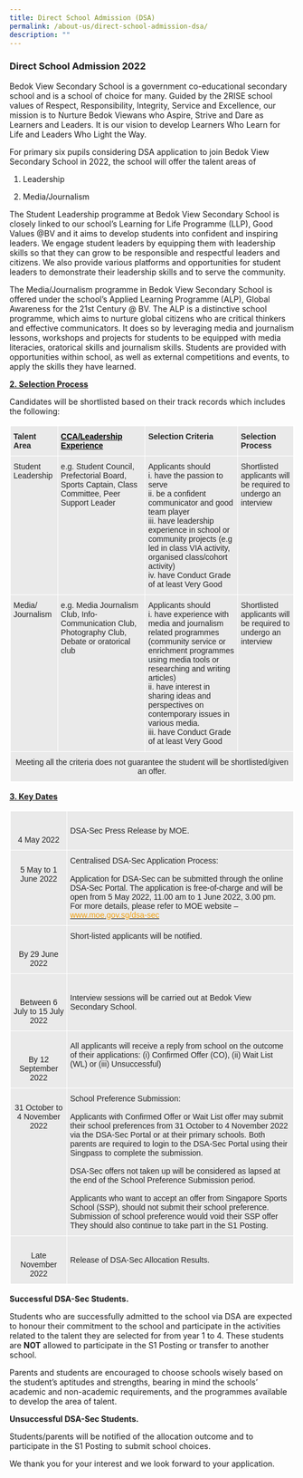 ```yaml
---
title: Direct School Admission (DSA)
permalink: /about-us/direct-school-admission-dsa/
description: ""
---
```

### Direct School Admission 2022

Bedok View Secondary School is a government co-educational secondary school and is a school of choice for many. Guided by the 2RISE school values of Respect, Responsibility, Integrity, Service and Excellence, our mission is to Nurture Bedok Viewans who Aspire, Strive and Dare as Learners and Leaders. It is our vision to develop Learners Who Learn for Life and Leaders Who Light the Way.

 

For primary six pupils considering DSA application to join Bedok View Secondary School in 2022, the school will offer the talent areas of

1. Leadership 
 
3. Media/Journalism

 

The Student Leadership programme at Bedok View Secondary School is closely linked to our school’s Learning for Life Programme (LLP), Good Values @BV and it aims to develop students into confident and inspiring leaders. We engage student leaders by equipping them with leadership skills so that they can grow to be responsible and respectful leaders and citizens. We also provide various platforms and opportunities for student leaders to demonstrate their leadership skills and to serve the community.

 


The Media/Journalism programme in Bedok View Secondary School is offered under the school’s Applied Learning Programme (ALP), Global Awareness for the 21st Century @ BV. The ALP is a distinctive school programme, which aims to nurture global citizens who are critical thinkers and effective communicators. It does so by leveraging media and journalism lessons, workshops and projects for students to be equipped with media literacies, oratorical skills and journalism skills. Students are provided with opportunities within school, as well as external competitions and events, to apply the skills they have learned.



**<u>2. Selection Process</u>**

Candidates will be shortlisted based on their track records which includes the following:

<style type="text/css">
.tg  {border-collapse:collapse;border-spacing:0;}
.tg td{border-color:black;border-style:solid;border-width:1px;font-family:Arial, sans-serif;font-size:14px;
  overflow:hidden;padding:10px 5px;word-break:normal;}
.tg th{border-color:black;border-style:solid;border-width:1px;font-family:Arial, sans-serif;font-size:14px;
  font-weight:normal;overflow:hidden;padding:10px 5px;word-break:normal;}
.tg .tg-y7qa{background-color:#EAEAEA;color:#222;text-align:left;vertical-align:top}
.tg .tg-ii8k{background-color:#EAEAEA;color:#222;text-align:center;vertical-align:top}
.tg .tg-rj1p{background-color:#EAEAEA;color:#222;font-weight:bold;text-align:left;vertical-align:top}
.tg .tg-zy9n{background-color:#EAEAEA;color:#000000;font-weight:bold;text-align:left;text-decoration:underline;vertical-align:top}
</style>
<table style="border: 1px solid white" class="tg">
<thead>
  <tr>
    <th style="border: 1px solid white" class="tg-rj1p">Talent Area</th>
    <th style="border: 1px solid white" class="tg-zy9n">CCA/Leadership Experience</th>
    <th style="border: 1px solid white" class="tg-rj1p">Selection Criteria</th>
    <th style="border: 1px solid white" class="tg-rj1p">Selection Process</th>
  </tr>
</thead>
<tbody>
  <tr>
    <td style="border: 1px solid white" class="tg-y7qa">Student Leadership<br> </td>
    <td style="border: 1px solid white" class="tg-y7qa">e.g. Student Council, Prefectorial Board, Sports Captain, Class Committee, Peer Support Leader</td>
    <td style="border: 1px solid white" class="tg-y7qa">Applicants should<br>i.       have the passion to serve<br>ii.      be a confident communicator and good team player<br>iii.    have leadership experience in school or community projects (e.g led in class VIA activity, organised class/cohort activity)<br>iv.    have Conduct Grade of at least Very Good<br> </td>
    <td style="border: 1px solid white" class="tg-y7qa">Shortlisted applicants will be required to undergo an interview</td>
  </tr>
  <tr>
    <td style="border: 1px solid white" class="tg-y7qa">Media/ <br>Journalism<br> </td>
    <td style="border: 1px solid white" class="tg-y7qa">e.g. Media Journalism Club, Info-Communication Club, Photography Club, Debate or oratorical club<br> </td>
    <td style="border: 1px solid white" class="tg-y7qa">Applicants should<br>i.       have experience with media and journalism related programmes (community service or enrichment programmes using media tools or researching and writing articles)<br>ii.      have interest in sharing ideas and perspectives on contemporary issues in various media.<br>iii.    have Conduct Grade of at least Very Good<br> </td>
    <td style="border: 1px solid white" class="tg-y7qa">Shortlisted applicants will be required to undergo an interview</td>
  </tr>
  <tr>
    <td style="border: 1px solid white" class="tg-ii8k" colspan="4">Meeting all the criteria does not guarantee the student will be shortlisted/given an offer.</td>
  </tr>
</tbody>
</table>

**<u>3. Key Dates</u>**

<style type="text/css">
.tg  {border-collapse:collapse;border-spacing:0;}
.tg td{border-color:black;border-style:solid;border-width:1px;font-family:Arial, sans-serif;font-size:14px;
  overflow:hidden;padding:10px 5px;word-break:normal;}
.tg th{border-color:black;border-style:solid;border-width:1px;font-family:Arial, sans-serif;font-size:14px;
  font-weight:normal;overflow:hidden;padding:10px 5px;word-break:normal;}
.tg .tg-y7qa{background-color:#EAEAEA;color:#222;text-align:left;vertical-align:top}
.tg .tg-ii8k{background-color:#EAEAEA;color:#222;text-align:center;vertical-align:top}
.tg .tg-cjod{background-color:#EAEAEA;border-color:inherit;color:#222;text-align:left;vertical-align:top}
.tg .tg-bvia{background-color:#EAEAEA;color:#222;text-align:left;vertical-align:middle}
</style>
<table style="border: 1px solid white" class="tg">
<tbody>
	  <tr>
    <td style="border: 1px solid white" class="tg-ii8k"><br><br>4 May 2022<span style="color:#222;background-color:#EAEAEA"> </span></td>
    <td style="border: 1px solid white" class="tg-bvia"><span style="color:#222;background-color:#EAEAEA">DSA-Sec Press Release by MOE.  </span></td>
  </tr>
  <tr>
    <td style="border: 1px solid white" class="tg-ii8k"><br>5 May to 1 June 2022 </td>
    <td style="border: 1px solid white" class="tg-y7qa">Centralised DSA-Sec Application Process:<br><br>Application for DSA-Sec can be submitted through the online DSA-Sec Portal. The application is free-of-charge and will be open from 5 May 2022, 11.00 am to 1 June 2022, 3.00 pm. <br>For more details, please refer to MOE website – <a href="http://www.moe.gov.sg/dsa-sec" target="_blank" rel="noopener noreferrer"><span style="color:#F2A00F">www.moe.gov.sg/dsa-sec</span></a></td>
  </tr>
  <tr>
    <td style="border: 1px solid white" class="tg-ii8k"><br><br>By 29 June 2022 </td>
    <td style="border: 1px solid white" class="tg-y7qa">Short-listed applicants will be notified. </td>
  </tr>
  <tr>
    <td style="border: 1px solid white" class="tg-ii8k"><br><br>Between 6 July to  15 July 2022<span style="color:#222;background-color:#EAEAEA"> </span></td>
    <td style="border: 1px solid white" class="tg-bvia"><span style="color:#222;background-color:#EAEAEA">Interview sessions will be carried out at Bedok View Secondary School.  </span></td>
  </tr>
  <tr>
    <td style="border: 1px solid white" class="tg-ii8k"><br><br>By 12 September 2022 </td>
    <td style="border: 1px solid white" class="tg-bvia"><span style="color:#222;background-color:#EAEAEA"> All applicants will receive a reply from school on the outcome of their applications: (i) Confirmed Offer (CO), (ii) Wait List (WL) or (iii) Unsuccessful)</span><br><br></td>
  </tr>
  <tr>
    <td style="border: 1px solid white" class="tg-ii8k"><br> 31 October to  4 November 2022</td>
    <td style="border: 1px solid white" class="tg-y7qa">School Preference Submission:    <br><br>Applicants with Confirmed Offer or Wait List offer may submit their school preferences from 31 October to 4 November 2022 via the DSA-Sec Portal or at their primary schools. Both parents are required to login to the DSA-Sec Portal using their Singpass to complete the submission.   <br><br>DSA-Sec offers not taken up will be considered as lapsed at the end of the School Preference Submission period.   <br><br>Applicants who want to accept an offer from Singapore Sports School (SSP), should not submit their school preference. Submission of school preference would void their SSP offer They should also continue to take part in the S1 Posting. <br></td>
  </tr>
  <tr>
    <td style="border: 1px solid white" class="tg-ii8k"><br>Late November 2022<br></td>
    <td style="border: 1px solid white" class="tg-bvia"><span style="color:#222;background-color:#EAEAEA">Release of DSA-Sec Allocation Results.</span></td>
  </tr>
</tbody>
</table>

**Successful DSA-Sec Students.** 

Students who are successfully admitted to the school via DSA are expected to honour their commitment to the school and participate in the activities related to the talent they are selected for from year 1 to 4. These students are **NOT** allowed to participate in the S1 Posting or transfer to another school. 

Parents and students are encouraged to choose schools wisely based on the student’s aptitudes and strengths, bearing in mind the schools’ academic and non-academic requirements, and the programmes available to develop the area of talent.


**Unsuccessful DSA-Sec Students.** 

Students/parents will be notified of the allocation outcome and to participate in the S1 Posting to submit school choices.
 
We thank you for your interest and we look forward to your application.